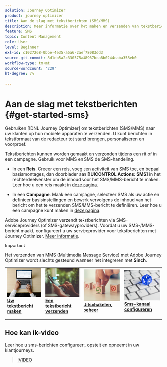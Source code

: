 ```yaml
---
solution: Journey Optimizer
product: journey optimizer
title: Aan de slag met tekstberichten (SMS/MMS)
description: Meer informatie over het maken en verzenden van tekstberichten in Journey Optimizer
feature: SMS
topic: Content Management
role: User
level: Beginner
exl-id: c1027268-0bbe-4e35-a5a6-2aef78083dd3
source-git-commit: 8d1eb5a2c330575a88967bca8b0244caba358eb0
workflow-type: tm+mt
source-wordcount: '229'
ht-degree: 7%

---
```


# Aan de slag met tekstberichten {#get-started-sms}

Gebruiken [!DNL Journey Optimizer] om tekstberichten (SMS/MMS) naar uw klanten op hun mobiele apparaten te verzenden. U kunt berichten in tekstformaat van de redacteur tot stand brengen, personaliseren en voorproef.

Tekstberichten kunnen worden gemaakt en verzonden tijdens een rit of in een campagne. Gebruik voor MMS en SMS de SMS-handeling.

* In een **Reis**. Creeer een reis, voeg een activiteit van SMS toe, en bepaal basismontages, dan doorblader aan **[!UICONTROL Actions: SMS]** in het rechterdeelvenster om de inhoud voor het SMS/MMS-bericht te maken. Leer hoe u een reis maakt in [deze pagina](../building-journeys/journey-gs.md).

* In een **Campagne**. Maak een campagne, selecteer SMS als uw actie en definieer basisinstellingen en bewerk vervolgens de inhoud van het bericht om het te verzenden SMS/MMS-bericht te definiëren. Leer hoe u een campagne kunt maken in [deze pagina](../campaigns/create-campaign.md#configure).

Adobe Journey Optimizer verzendt tekstberichten via SMS-serviceproviders (of SMS-gatewayproviders). Voordat u uw SMS-/MMS-bericht maakt, configureert u uw serviceprovider voor tekstberichten met Journey Optimizer. [Meer informatie](sms-configuration.md).

>[!IMPORTANT]
>
> Het verzenden van MMS (Multimedia Message Service) met Adobe Journey Optimizer wordt slechts gesteund wanneer het integreren met **Sinch**.


<table style="table-layout:fixed"><tr style="border: 0;">
<td>
<a href="create-sms.md">
<img alt="Lood" src="../assets/do-not-localize/sms-create.jpeg">
</a>
<div><a href="create-sms.md"><strong>Uw tekstbericht maken</strong>
</div>
<p>
</td>
<td>
<a href="send-sms.md">
<img alt="Onfrequent" src="../assets/do-not-localize/sms-sending.jpg">
</a>
<div>
<a href="send-sms.md"><strong>Een tekstbericht verzenden</strong></a>
</div>
<p></td>
<td>
<a href="sms-opt-out.md">
<img alt="Validatie" src="../assets/do-not-localize/sms-opt-out.jpg">
</a>
<div>
<a href="sms-opt-out.md"><strong>Uitschakelen, beheer</strong></a>
</div>
<p>
</td>
<td>
<a href="sms-configuration.md">
<img alt="Validatie" src="../assets/do-not-localize/sms-config.jpg">
</a>
<div>
<a href="sms-configuration.md"><strong>Sms-kanaal configureren</strong></a>
</div>
<p>
</td>
</tr></table>

## Hoe kan ik-video

Leer hoe u sms-berichten configureert, opstelt en opneemt in uw klantjourneys.

>[!VIDEO](https://video.tv.adobe.com/v/3420509?learn=on)
